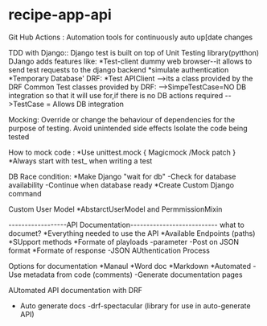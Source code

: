 # recipe-app-api




Git Hub Actions :
Automation tools for continuously auto up[date changes

TDD with Django::
 Django test is built on top of Unit Testing library(pytthon)
 DJango adds features like:
    *Test-client dummy web browser--it allows to send test requests to the django backend
    *simulate authentication
    *Temporary Database'
 DRF:
    *Test APIClient -->its a class provided by the DRF
Common Test classes provided by DRF:
    -->SimpeTestCase=NO DB integration so that it will use for,if there is no DB actions required
    -->TestCase =  Allows DB integration

Mocking:
Override or change the behaviour of dependencies  for the purpose of testing.
Avoid unintended side effects
Isolate the code being tested

How to mock code :
*Use unittest.mock
   { Magicmock /Mock
    patch }
*Always start with test_ when writing a test

DB Race condition:
*Make Django "wait for db"
    -Check for database availability
    -Continue when database ready
*Create Custom Django command


Custom User Model
*AbstarctUserModel and PermmissionMixin


------------------API Documentation---------------------------
what to documet?
*Everything needed to use the API
*Available Endpoints (paths)
*SUpport methods
*Formate of playloads
    -parameter
    -Post on JSON format
*Formate of response
    -JSON
AUthentication Process

Options for documentation
*Manaul
    *Word doc
    *Markdown
*Automated
    -Use metadata from code (comments)
    -Generate documentation pages

AUtomated API documentation with DRF
*   Auto generate docs
    -drf-spectacular (library for use in auto-generate API)
